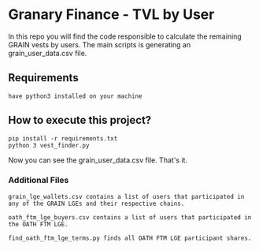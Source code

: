 # Granary Finance - TVL by User

In this repo you will find the code responsible to calculate the remaining GRAIN vests by users.
The main scripts is generating an grain_user_data.csv file.
## Requirements
```
have python3 installed on your machine
```
## How to execute this project?

```
pip install -r requirements.txt
python 3 vest_finder.py
```

Now you can see the grain_user_data.csv file. That's it.

### Additional Files
```
grain_lge_wallets.csv contains a list of users that participated in any of the GRAIN LGEs and their respective chains.

oath_ftm_lge_buyers.csv contains a list of users that participated in the OATH FTM LGE.

find_oath_ftm_lge_terms.py finds all OATH FTM LGE participant shares.
```
